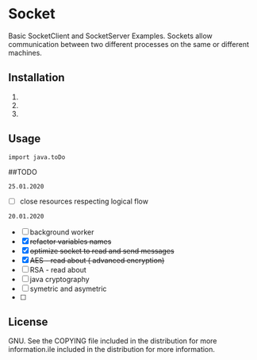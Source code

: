 # Socket
Basic SocketClient and SocketServer Examples.
Sockets allow communication between two different processes on the same or different machines.

## Installation
1. 
2.
3.

## Usage
```
import java.toDo
```

##TODO
```
25.01.2020
```
- [ ] close resources respecting logical flow
```
20.01.2020
```
- [ ] background worker
- [x] ~~refactor variables names~~
- [x] ~~optimize socket to read and send messages~~
- [x] ~~AES - read about ( advanced encryption)~~
- [ ] RSA - read about
- [ ] java cryptography
- [ ] symetric and asymetric
- [ ]

## License
GNU. See the COPYING file included in the distribution for more information.ile included in the distribution for more information.